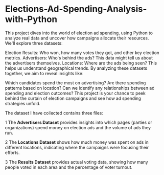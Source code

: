 # Elections-Ad-Spending-Analysis-with-Python
This project dives into the world of election ad spending, using Python to analyze real data and uncover how campaigns allocate their resources. We'll explore three datasets:

Election Results: Who won, how many votes they got, and other key election metrics.
Advertisers: Who's behind the ads? This data might tell us about the advertisers themselves.
Locations: Where are the ads being seen? This helps us understand geographical trends.
By analyzing these datasets together, we aim to reveal insights like:

Which candidates spend the most on advertising?
Are there spending patterns based on location?
Can we identify any relationships between ad spending and election outcomes?
This project is your chance to peek behind the curtain of election campaigns and see how ad spending strategies unfold.

The dataset I have collected contains three files:

1     The **Advertisers Dataset** provides insights into which pages (parties or organizations) spend money on election ads and the volume of ads they run.

2     The **Locations Dataset** shows how much money was spent on ads in different locations, indicating where the campaigns were focusing their efforts.

3     The **Results Dataset** provides actual voting data, showing how many people voted in each area and the percentage of voter turnout.

